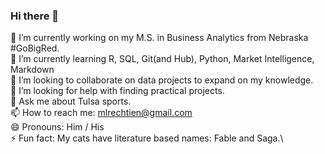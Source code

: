### Hi there 👋

<!--
**mlrechtien/mlrechtien** is a ✨ _special_ ✨ repository because its `README.md` (this file) appears on your GitHub profile.

Here are some ideas to get you started:
--> 
 🔭 I’m currently working on my M.S. in Business Analytics from Nebraska #GoBigRed.\
 🌱 I’m currently learning R, SQL, Git(and Hub), Python, Market Intelligence, Markdown\
 👯 I’m looking to collaborate on data projects to expand on my knowledge.\
 🤔 I’m looking for help with finding practical projects.\
 💬 Ask me about Tulsa sports.\
 📫 How to reach me: mlrechtien@gmail.com\
 😄 Pronouns: Him / His\
 ⚡ Fun fact: My cats have literature based names: Fable and Saga.\

